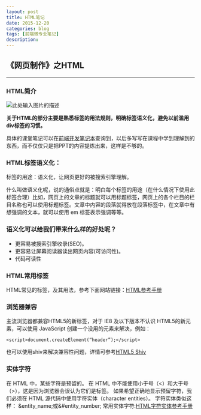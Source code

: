 ```yaml
---
layout: post
title: HTML笔记
date: 2015-12-20
categories: blog
tags: [前端微专业笔记]
description: 
---
```


## 《网页制作》之HTML
----------

### HTML简介

![此处输入图片的描述][1]

**关于HTML的部分主要是熟悉标签的用法规则，明确标签语义化，避免以前滥用div标签的习惯。**

具体的课堂笔记可以在[前端开发笔记本][2]查询到，以后多写写在课程中学到理解到的东西，而不仅仅只是把PPT的内容提炼出来，这样是不够的。

### HTML标签语义化：

标签的用途：语义化，让网页更好的被搜索引擎理解。

什么叫做语义化呢，说的通俗点就是：明白每个标签的用途（在什么情况下使用此标签合理）比如，网页上的文章的标题就可以用标题标签，网页上的各个栏目的栏目名称也可以使用标题标签。文章中内容的段落就得放在段落标签中，在文章中有想强调的文本，就可以使用 em 标签表示强调等等。

### 语义化可以给我们带来什么样的好处呢？

 - 更容易被搜索引擎收录(SEO)。
 - 更容易让屏幕阅读器读出网页内容(可访问性)。
 - 代码可读性

### HTML常用标签
HTML常见的标签，及其用法，参考下面网站链接：[HTML参考手册][3]

### 浏览器兼容
主流浏览器都兼容HTML5的新标签，对于 IE8 及以下版本不认识 HTML5的新元素，可以使用 JavaScript 创建一个没用的元素来解决，例如：
```
<script>document.createElement(“header”);</script>
```
也可以使用shiv来解决兼容性问题，详情可参考[HTML5 Shiv][4]

### 实体字符
在 HTML 中，某些字符是预留的。
在 HTML 中不能使用小于号（<）和大于号（>），这是因为浏览器会误认为它们是标签。
如果希望正确地显示预留字符，我们必须在 HTML 源代码中使用字符实体（character entities）。
字符实体类似这样：
&entity_name;或&#entity_number;
常用实体字符:[HTML字符实体参考手册][5]
 


  [1]: http://wiki.jikexueyuan.com/project/fend_note/images/H/html-overview.png
  [2]: http://wiki.jikexueyuan.com/project/fend_note/
  [3]: http://www.runoob.com/tags/html-reference.html
  [4]: https://github.com/afarkas/html5shiv
  [5]: http://www.runoob.com/tags/ref-entities.html

